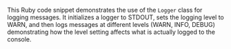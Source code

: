 This Ruby code snippet demonstrates the use of the `Logger` class for logging messages. It initializes a logger to STDOUT, sets the logging level to WARN, and then logs messages at different levels (WARN, INFO, DEBUG) demonstrating how the level setting affects what is actually logged to the console.
